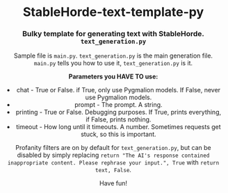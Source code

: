 <h1 align="center">StableHorde-text-template-py</h1>
<h3 align="center">Bulky template for generating text with StableHorde. <code>text_generation.py</code></h3>

<p align="center">Sample file is <code>main.py</code>. <code>text_generation.py</code> is the main generation file. <code>main.py</code> tells you how to use it, <code>text_generation.py</code> is it.</p>

<p align="center"><strong>Parameters you HAVE TO use:</strong></p>
<ul align="center">
  <li>chat - True or False. if True, only use Pygmalion models. If False, never use Pygmalion models.</li>
  <li>prompt - The prompt. A string.</li>
  <li>printing - True or False. Debugging purposes. If True, prints everything, if False, prints nothing.</li>
  <li>timeout - How long until it timeouts. A number. Sometimes requests get stuck, so this is important.</li>
</ul>

<p align="center">Profanity filters are on by default for <code>text_generation.py</code>, but can be disabled by simply replacing <code>return "The AI's response contained inappropriate content. Please rephrase your input.", True</code> with <code>return text, False</code>.</p>

<p align="center">Have fun!</p>
